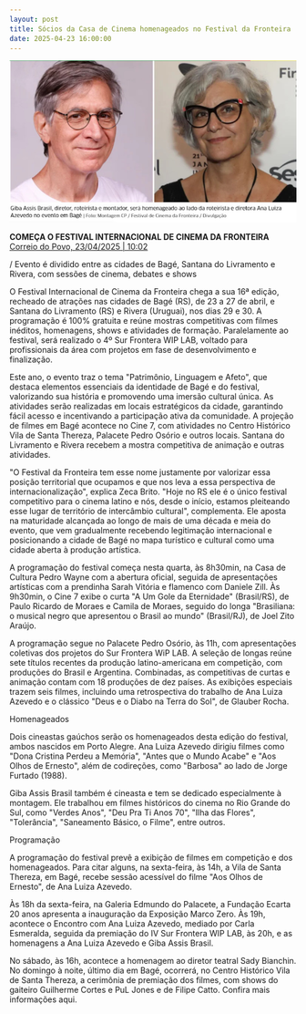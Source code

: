 ```yaml
---
layout: post
title: Sócios da Casa de Cinema homenageados no Festival da Fronteira
date: 2025-04-23 16:00:00
---
```

![](/uploads/giba-ana-bage.jpg)

**COMEÇA O FESTIVAL INTERNACIONAL DE CINEMA DA FRONTEIRA**\
[Correio do Povo, 23/04/2025 | 10:02](https://www.correiodopovo.com.br/arteagenda/come%C3%A7a-o-festival-internacional-de-cinema-da-fronteira-1.1601422)[](https://www.correiodopovo.com.br/arteagenda/come%C3%A7a-o-festival-internacional-de-cinema-da-fronteira-1.1601422)

/ Evento é dividido entre as cidades de Bagé, Santana do Livramento e Rivera, com sessões de cinema, debates e shows

O Festival Internacional de Cinema da Fronteira chega a sua 16ª edição, recheado de atrações nas cidades de Bagé (RS), de 23 a 27 de abril, e Santana do Livramento (RS) e Rivera (Uruguai), nos dias 29 e 30. A programação é 100% gratuita e reúne mostras competitivas com filmes inéditos, homenagens, shows e atividades de formação. Paralelamente ao festival, será realizado o 4º Sur Frontera WIP LAB, voltado para profissionais da área com projetos em fase de desenvolvimento e finalização.

Este ano, o evento traz o tema "Patrimônio, Linguagem e Afeto", que destaca elementos essenciais da identidade de Bagé e do festival, valorizando sua história e promovendo uma imersão cultural única. As atividades serão realizadas em locais estratégicos da cidade, garantindo fácil acesso e incentivando a participação ativa da comunidade. A projeção de filmes em Bagé acontece no Cine 7, com atividades no Centro Histórico Vila de Santa Thereza, Palacete Pedro Osório e outros locais. Santana do Livramento e Rivera recebem a mostra competitiva de animação e outras atividades.

"O Festival da Fronteira tem esse nome justamente por valorizar essa posição territorial que ocupamos e que nos leva a essa perspectiva de internacionalização", explica Zeca Brito. "Hoje no RS ele é o único festival competitivo para o cinema latino e nós, desde o início, estamos pleiteando esse lugar de território de intercâmbio cultural", complementa. Ele aposta na maturidade alcançada ao longo de mais de uma década e meia do evento, que vem gradualmente recebendo legitimação internacional e posicionando a cidade de Bagé no mapa turístico e cultural como uma cidade aberta à produção artística.

A programação do festival começa nesta quarta, às 8h30min, na Casa de Cultura Pedro Wayne com a abertura oficial, seguida de apresentações artísticas com a prendinha Sarah Vitória e flamenco com Daniele Zill. Às 9h30min, o Cine 7 exibe o curta "A Um Gole da Eternidade" (Brasil/RS), de Paulo Ricardo de Moraes e Camila de Moraes, seguido do longa "Brasiliana: o musical negro que apresentou o Brasil ao mundo" (Brasil/RJ), de Joel Zito Araújo.

A programação segue no Palacete Pedro Osório, às 11h, com apresentações coletivas dos projetos do Sur Frontera WiP LAB. A seleção de longas reúne sete títulos recentes da produção latino-americana em competição, com produções do Brasil e Argentina. Combinadas, as competitivas de curtas e animação contam com 18 produções de dez países. As exibições especiais trazem seis filmes, incluindo uma retrospectiva do trabalho de Ana Luiza Azevedo e o clássico "Deus e o Diabo na Terra do Sol", de Glauber Rocha.

Homenageados

Dois cineastas gaúchos serão os homenageados desta edição do festival, ambos nascidos em Porto Alegre. Ana Luiza Azevedo dirigiu filmes como "Dona Cristina Perdeu a Memória", "Antes que o Mundo Acabe" e "Aos Olhos de Ernesto", além de codireções, como "Barbosa" ao lado de Jorge Furtado (1988).

Giba Assis Brasil também é cineasta e tem se dedicado especialmente à montagem. Ele trabalhou em filmes históricos do cinema no Rio Grande do Sul, como "Verdes Anos", "Deu Pra Ti Anos 70", "Ilha das Flores", "Tolerância", "Saneamento Básico, o Filme", entre outros.

Programação

A programação do festival prevê a exibição de filmes em competição e dos homenageados. Para citar alguns, na sexta-feira, às 14h, a Vila de Santa Thereza, em Bagé, recebe sessão acessível do filme "Aos Olhos de Ernesto", de Ana Luiza Azevedo.

Às 18h da sexta-feira, na Galeria Edmundo do Palacete, a Fundação Ecarta 20 anos apresenta a inauguração da Exposição Marco Zero. Às 19h, acontece o Encontro com Ana Luiza Azevedo, mediado por Carla Esmeralda, seguida da premiação do IV Sur Frontera WIP LAB, às 20h, e as homenagens a Ana Luiza Azevedo e Giba Assis Brasil.

No sábado, às 16h, acontece a homenagem ao diretor teatral Sady Bianchin. No domingo à noite, último dia em Bagé, ocorrerá, no Centro Histórico Vila de Santa Thereza, a cerimônia de premiação dos filmes, com shows do gaiteiro Guilherme Cortes e PuL Jones e de Filipe Catto. Confira mais informações aqui.
